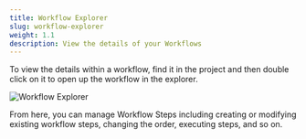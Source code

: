 ```yaml
---
title: Workflow Explorer
slug: workflow-explorer
weight: 1.1
description: View the details of your Workflows
---
```



To view the details within a workflow, find it in the project and then double click on it to open up the workflow in the explorer.

![Workflow Explorer](/images/workflow_explorer.png)

From here, you can manage Workflow Steps including creating or modifying existing workflow steps, changing the order, executing steps, and so on.
